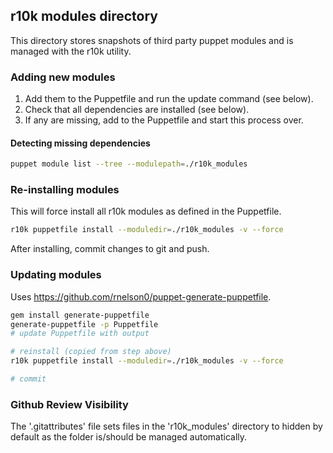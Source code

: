 ## r10k modules directory

This directory stores snapshots of third party puppet modules and is managed with the r10k utility.

### Adding new modules

1. Add them to the Puppetfile and run the update command (see below).
2. Check that all dependencies are installed (see below).
3. If any are missing, add to the Puppetfile and start this process over.

#### Detecting missing dependencies

```bash
puppet module list --tree --modulepath=./r10k_modules
```

### Re-installing modules

This will force install all r10k modules as defined in the Puppetfile.

```bash
r10k puppetfile install --moduledir=./r10k_modules -v --force
```

After installing, commit changes to git and push.

### Updating modules

Uses https://github.com/rnelson0/puppet-generate-puppetfile.

```bash
gem install generate-puppetfile
generate-puppetfile -p Puppetfile
# update Puppetfile with output

# reinstall (copied from step above)
r10k puppetfile install --moduledir=./r10k_modules -v --force

# commit
```

### Github Review Visibility

The '.gitattributes' file sets files in the 'r10k_modules' directory to hidden by default as the folder is/should be managed automatically.
